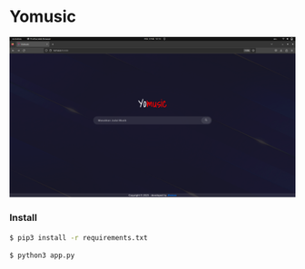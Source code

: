 # Yomusic

![Pict](https://raw.githubusercontent.com/KZREVOXTICAL/Yomusic/main/Screenshot%20from%202023-02-05%2012-13-37.png)

<h3>Install</h3>

```bash
$ pip3 install -r requirements.txt
```

```bash
$ python3 app.py
```
